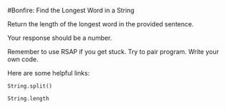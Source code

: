 #Bonfire: Find the Longest Word in a String

Return the length of the longest word in the provided sentence.

Your response should be a number.

Remember to use RSAP if you get stuck. Try to pair program. Write your own code.

Here are some helpful links:

    String.split()

    String.length